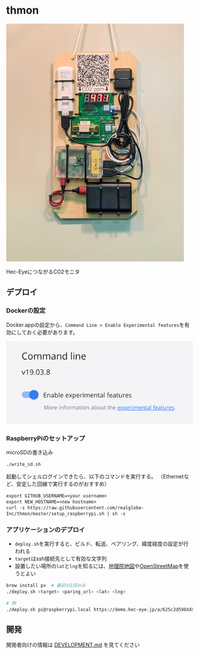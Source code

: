 # thmon

![airnorm_mobile](airnorm_mobile.jpg)

Hec-EyeにつながるCO2モニタ

## デプロイ

### Dockerの設定

Docker.appの設定から、`Command Line > Enable Experimental features`を有効にしておく必要があります。

![enable_experimental_feature](docker_config.png)


### RaspberryPiのセットアップ

microSDの書き込み

```sh
./write_sd.sh
```

起動してシェルログインできたら、以下のコマンドを実行する。
（Ethernetなど、安定した回線で実行するのがおすすめ）

```
export GITHUB_USERNAME=<your username>
export NEW_HOSTNAME=<new hostname>
curl -s https://raw.githubusercontent.com/realglobe-Inc/thmon/master/setup_raspberrypi.sh | sh -s
```

### アプリケーションのデプロイ

- `deploy.sh`を実行すると、ビルド、転送、ペアリング、緯度経度の設定が行われる
- `target`はssh接続先として有効な文字列
- 設置したい場所の`lat`と`lng`を知るには、[地理院地図](https://maps.gsi.go.jp/)や[OpenStreetMap](https://www.openstreetmap.org/)を使うとよい

```sh
brew install pv  # 最初の1回のみ
./deploy.sh <target> <paring_url> <lat> <lng>
```

```sh
# 例
./deploy.sh pi@raspberrypi.local https://demo.hec-eye.jp/a/625c2d59bXXXXXXXX 35.70161 139.75318
```

## 開発

開発者向けの情報は [DEVELOPMENT.md](DEVELOPMENT.md) を見てください
